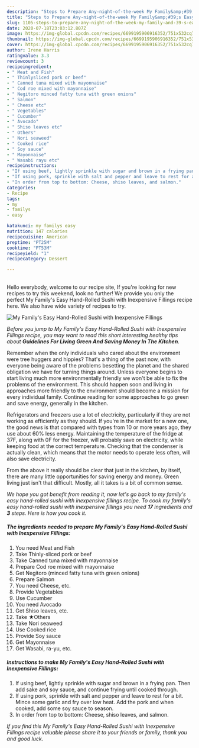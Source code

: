```yaml
---
description: "Steps to Prepare Any-night-of-the-week My Family&amp;#39;s Easy Hand-Rolled Sushi with Inexpensive Fillings"
title: "Steps to Prepare Any-night-of-the-week My Family&amp;#39;s Easy Hand-Rolled Sushi with Inexpensive Fillings"
slug: 1105-steps-to-prepare-any-night-of-the-week-my-family-and-39-s-easy-hand-rolled-sushi-with-inexpensive-fillings
date: 2020-07-18T23:03:12.807Z
image: https://img-global.cpcdn.com/recipes/6699195906916352/751x532cq70/my-familys-easy-hand-rolled-sushi-with-inexpensive-fillings-recipe-main-photo.jpg
thumbnail: https://img-global.cpcdn.com/recipes/6699195906916352/751x532cq70/my-familys-easy-hand-rolled-sushi-with-inexpensive-fillings-recipe-main-photo.jpg
cover: https://img-global.cpcdn.com/recipes/6699195906916352/751x532cq70/my-familys-easy-hand-rolled-sushi-with-inexpensive-fillings-recipe-main-photo.jpg
author: Irene Harris
ratingvalue: 3.3
reviewcount: 3
recipeingredient:
- " Meat and Fish"
- " Thinlysliced pork or beef"
- " Canned tuna mixed with mayonnaise"
- " Cod roe mixed with mayonnaise"
- " Negitoro minced fatty tuna with green onions"
- " Salmon"
- " Cheese etc"
- " Vegetables"
- " Cucumber"
- " Avocado"
- " Shiso leaves etc"
- " Others"
- " Nori seaweed"
- " Cooked rice"
- " Soy sauce"
- " Mayonnaise"
- " Wasabi rayu etc"
recipeinstructions:
- "If using beef, lightly sprinkle with sugar and brown in a frying pan. Then add sake and soy sauce, and continue frying until cooked through."
- "If using pork, sprinkle with salt and pepper and leave to rest for a bit. Mince some garlic and fry over low heat. Add the pork and when cooked, add some soy sauce to season."
- "In order from top to bottom: Cheese, shiso leaves, and salmon."
categories:
- Recipe
tags:
- my
- familys
- easy

katakunci: my familys easy 
nutrition: 147 calories
recipecuisine: American
preptime: "PT25M"
cooktime: "PT53M"
recipeyield: "1"
recipecategory: Dessert

---
```

<br>
Hello everybody, welcome to our recipe site, If you're looking for new recipes to try this weekend, look no further! We provide you only the perfect My Family&#39;s Easy Hand-Rolled Sushi with Inexpensive Fillings recipe here. We also have wide variety of recipes to try.
<br>


![My Family&#39;s Easy Hand-Rolled Sushi with Inexpensive Fillings](https://img-global.cpcdn.com/recipes/6699195906916352/751x532cq70/my-familys-easy-hand-rolled-sushi-with-inexpensive-fillings-recipe-main-photo.jpg)

<i>Before you jump to My Family&#39;s Easy Hand-Rolled Sushi with Inexpensive Fillings recipe, you may want to read this short interesting healthy tips about 
<strong>Guidelines For Living Green And Saving Money In The Kitchen</strong>.</i>
</br>

Remember when the only individuals who cared about the environment were tree huggers and hippies? That's a thing of the past now, with everyone being aware of the problems besetting the planet and the shared obligation we have for turning things around. Unless everyone begins to start living much more environmentally friendly we won't be able to fix the problems of the environment. This should happen soon and living in approaches more friendly to the environment should become a mission for every individual family. Continue reading for some approaches to go green and save energy, generally in the kitchen.

Refrigerators and freezers use a lot of electricity, particularly if they are not working as efficiently as they should. If you're in the market for a new one, the good news is that compared with types from 10 or more years ago, they use about 60% less energy. Maintaining the temperature of the fridge at 37F, along with 0F for the freezer, will probably save on electricity, while keeping food at the correct temperature. Checking that the condenser is actually clean, which means that the motor needs to operate less often, will also save electricity.

From the above it really should be clear that just in the kitchen, by itself, there are many little opportunities for saving energy and money. Green living just isn't that difficult. Mostly, all it takes is a bit of common sense.


<i>We hope you got benefit from reading it, now let's go back to my family&#39;s easy hand-rolled sushi with inexpensive fillings recipe. To cook my family&#39;s easy hand-rolled sushi with inexpensive fillings you need <strong>17</strong> ingredients and <strong>3</strong> steps. Here is how you cook it.
</i>

##### The ingredients needed to prepare My Family&#39;s Easy Hand-Rolled Sushi with Inexpensive Fillings:

1. You need  Meat and Fish
1. Take  Thinly-sliced pork or beef
1. Take  Canned tuna mixed with mayonnaise
1. Prepare  Cod roe mixed with mayonnaise
1. Get  Negitoro (minced fatty tuna with green onions)
1. Prepare  Salmon
1. You need  Cheese, etc.
1. Provide  Vegetables
1. Use  Cucumber
1. You need  Avocado
1. Get  Shiso leaves, etc.
1. Take  ★Others
1. Take  Nori seaweed
1. Use  Cooked rice
1. Provide  Soy sauce
1. Get  Mayonnaise
1. Get  Wasabi, ra-yu, etc.


##### Instructions to make My Family&#39;s Easy Hand-Rolled Sushi with Inexpensive Fillings:

1. If using beef, lightly sprinkle with sugar and brown in a frying pan. Then add sake and soy sauce, and continue frying until cooked through.
1. If using pork, sprinkle with salt and pepper and leave to rest for a bit. Mince some garlic and fry over low heat. Add the pork and when cooked, add some soy sauce to season.
1. In order from top to bottom: Cheese, shiso leaves, and salmon.


<i>If you find this My Family&#39;s Easy Hand-Rolled Sushi with Inexpensive Fillings recipe valuable please share it to your friends or family, thank you and good luck.</i>
